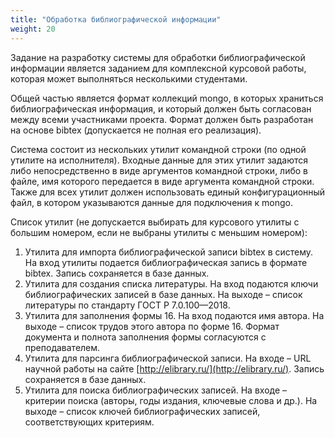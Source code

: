 ```yaml
---
title: "Обработка библиографической информации"
weight: 20
---
```


Задание на разработку системы для обработки библиографической информации является заданием для комплексной курсовой работы, которая может выполняться несколькими студентами. 

Общей частью является формат коллекций mongo, в которых храниться библиографическая информация, и который должен быть согласован между всеми участниками проекта. Формат должен быть разработан на основе bibtex (допускается не полная его реализация).

Система состоит из нескольких утилит командной строки (по одной утилите на исполнителя). Входные данные для этих утилит задаются либо непосредственно в виде аргументов командной строки, либо в файле, имя которого передается в виде аргумента командной строки. Также для всех утилит должен использовать единый конфигурационный файл, в котором указываются данные для подключения к mongo.

Список утилит (не допускается выбирать для курсового утилиты с большим номером, если не выбраны утилиты с меньшим номером):

1. Утилита для импорта библиографической записи bibtex в систему. 
На вход утилиты подается библиографическая запись в формате bibtex. Запись сохраняется в базе данных. 
2. Утилита для создания списка литературы. 
На вход подаются ключи библиографических записей в базе данных. На выходе – список литературы по стандарту ГОСТ Р 7.0.100—2018.
3. Утилита для заполнения формы 16. 
На вход подаются имя автора. На выходе – список трудов этого автора по форме 16. Формат документа и полнота заполнения формы согласуются с преподавателем.
4. Утилита для парсинга библиографической записи.
На входе – URL научной работы на сайте [http://elibrary.ru/](http://elibrary.ru/). Запись сохраняется в базе данных.
5. Утилита для поиска библиографических записей.
На входе – критерии поиска (авторы, годы издания, ключевые слова и др.). На выходе – список ключей библиографических записей, соответствующих критериям.
